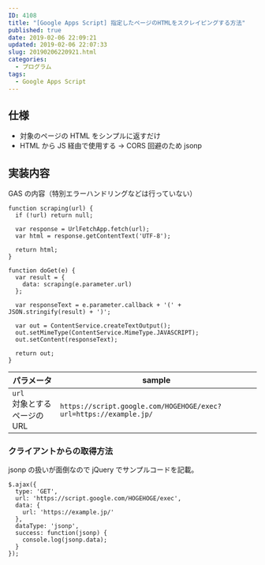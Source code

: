 ```yaml
---
ID: 4108
title: "[Google Apps Script] 指定したページのHTMLをスクレイピングする方法"
published: true
date: 2019-02-06 22:09:21
updated: 2019-02-06 22:07:33
slug: 20190206220921.html
categories:
  - プログラム
tags:
  - Google Apps Script
---
```


## 仕様

- 対象のページの HTML をシンプルに返すだけ
- HTML から JS 経由で使用する
  → CORS 回避のため jsonp

## 実装内容

GAS の内容（特別エラーハンドリングなどは行っていない）

```language-js
function scraping(url) {
  if (!url) return null;

  var response = UrlFetchApp.fetch(url);
  var html = response.getContentText('UTF-8');

  return html;
}

function doGet(e) {
  var result = {
    data: scraping(e.parameter.url)
  };

  var responseText = e.parameter.callback + '(' + JSON.stringify(result) + ')';

  var out = ContentService.createTextOutput();
  out.setMimeType(ContentService.MimeType.JAVASCRIPT);
  out.setContent(responseText);

  return out;
}
```

| パラメータ                       | sample                                                            |
| -------------------------------- | ----------------------------------------------------------------- |
| `url` <br>対象とするページの URL | `https://script.google.com/HOGEHOGE/exec?url=https://example.jp/` |

### クライアントからの取得方法

jsonp の扱いが面倒なので jQuery でサンプルコードを記載。

```language-js
$.ajax({
  type: 'GET',
  url: 'https://script.google.com/HOGEHOGE/exec',
  data: {
    url: 'https://example.jp/'
  },
  dataType: 'jsonp',
  success: function(jsonp) {
    console.log(jsonp.data);
  }
});
```
